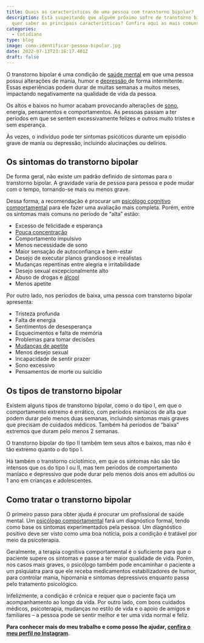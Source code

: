 ```yaml
---
title: Quais as características de uma pessoa com transtorno bipolar?
description: Está suspeitando que alguém próximo sofre de transtorno bipolar e
  quer saber as principais características? Confira aqui as mais comuns.
categories:
  - Cotidiano
type: blog
image: como-identificar-pessoa-bipolar.jpg
date: 2022-07-13T23:16:17.401Z
draft: false
---
```


<!--StartFragment-->

O transtorno bipolar é uma condição de [saúde mental](https://yuribusin.com.br/7-habitos-boa-saude-mental/) em que uma pessoa possui alterações de mania, humor e [depressão ](/diferenca-estresse-ansiedade-depressao/)de forma intermitente. Essas experiências podem durar de muitas semanas a muitos meses, impactando negativamente na qualidade de vida da pessoa.

Os altos e baixos no humor acabam provocando alterações de [sono](/por-que-uma-pessoa-com-insonia-deve-procurar-um-psicologo/), energia, pensamentos e comportamentos. As pessoas passam a ter períodos em que se sentem excessivamente felizes e outros muito tristes e sem esperança.

Às vezes, o indivíduo pode ter sintomas psicóticos durante um episódio grave de mania ou depressão, incluindo alucinações ou delírios.

## Os sintomas do transtorno bipolar

De forma geral, não existe um padrão definido de sintomas para o transtorno bipolar. A gravidade varia de pessoa para pessoa e pode mudar com o tempo, tornando-se mais ou menos grave.

Dessa forma, a recomendação é procurar um [psicólogo cognitivo comportamental](https://yuribusin.com.br/pra-que-serve-um-psicologo-clinico/) para ele fazer uma avaliação mais completa. Porém, entre os sintomas mais comuns no período de “alta” estão:

- Excesso de felicidade e esperança
- [Pouca concentração](/deficit-de-atencao-e-hiperatividade-em-adultos-conheca-as-causas-e-sintomas/)
- Comportamento impulsivo
- Menos necessidade de sono
- Maior sensação de autoconfiança e bem-estar
- Desejo de executar planos grandiosos e irrealistas
- Mudanças repentinas entre alegria e irritabilidade
- Desejo sexual excepcionalmente alto
- Abuso de drogas e [álcool](/como-o-alcool-afeta-o-cerebro/)
- Menos apetite

Por outro lado, nos períodos de baixa, uma pessoa com transtorno bipolar apresenta:

- Tristeza profunda
- Falta de energia
- Sentimentos de desesperança
- Esquecimentos e falta de memória
- Problemas para tomar decisões
- [Mudanças de apetite](/como-lidar-com-a-compulsao-alimentar/)
- Menos desejo sexual
- Incapacidade de sentir prazer
- Sono excessivo
- Pensamentos de morte ou suicídio

## Os tipos de transtorno bipolar

Existem alguns tipos de transtorno bipolar, como o do tipo I, em que o comportamento extremo é errático, com períodos maníacos de alta que podem durar pelo menos duas semanas, incluindo sintomas mais graves que precisam de cuidados médicos. Também há períodos de “baixa” extremos que duram pelo menos 2 semanas.

O transtorno bipolar do tipo II também tem seus altos e baixos, mas não é tão extremo quanto o do tipo I.

Há também o transtorno ciclotímico, em que os sintomas não são tão intensos que os do tipo I ou II, mas tem períodos de comportamento maníaco e depressivo que pode durar pelo menos dois anos em adultos ou 1 ano em crianças e adolescentes.

## Como tratar o transtorno bipolar

O primeiro passo para obter ajuda é procurar um profissional de saúde mental. Um [psicólogo comportamental](https://yuribusin.com.br/) fará um diagnóstico formal, tendo como base os sintomas experimentados pela pessoa. Um diagnóstico positivo deve ser visto como uma boa notícia, pois a condição é tratável por meio da psicoterapia.

Geralmente, a terapia cognitiva comportamental é o suficiente para que o paciente supere os sintomas e passe a ter maior qualidade de vida. Porém, nos casos mais graves, o psicólogo também pode encaminhar o paciente a um psiquiatra para que ele receba medicamentos estabilizadores de humor, ​​para controlar mania, hipomania e sintomas depressivos enquanto passa pelo tratamento psicológico.

Infelizmente, a condição é crônica e requer que o paciente faça um acompanhamento ao longo da vida. Por outro lado, com bons cuidados médicos, psicoterapia, mudanças no estilo de vida e o apoio de amigos e familiares – a pessoa pode se sentir melhor e ter uma vida normal e feliz.

**Para conhecer mais do meu trabalho e como posso lhe ajudar, [confira o meu perfil no Instagram](https://www.instagram.com/dryuribusin/).**

<!--EndFragment-->
